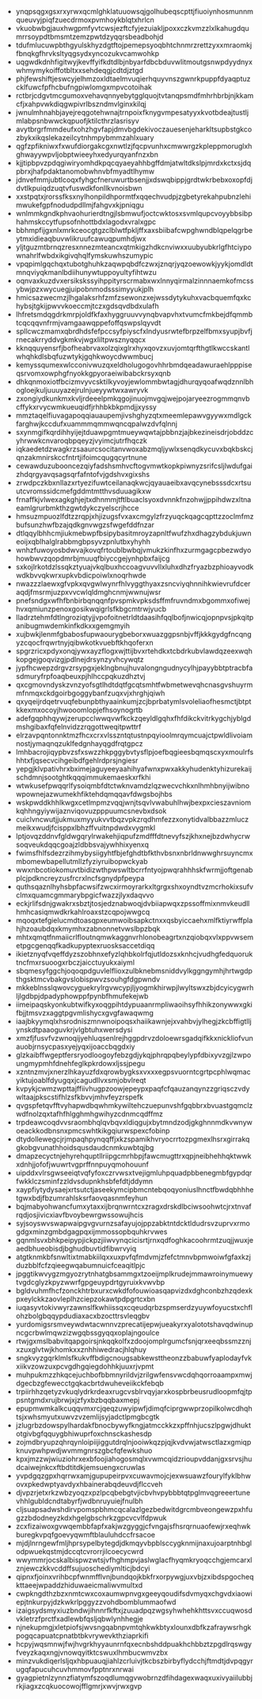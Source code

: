 * ynqpsqgxgsxrxyrwxqcmlghklatuuowsqjgolhubeqscpttjfiuoiynhosmunnmqueuvyjpiqfzuecdrmoxpvmhoykblqtxhrlcn
* vkuobwbgjauxhwgpmfyvtcwsjezftcfyjezuiakljpoxxczkvmzzlxlkahugdqumrrsoypdtbmsmtzemzpwtdzyqqrsbeadbohjd
* tdufmlucuwpbthgyulskhyzdgtftojpemepsyoqbhtchnmrzrettzyxxmraomkjfbnqkgfhrvksltyqgsydxyncozukvcamwohkp
* uqgwdkdnhfigitwyjkevffyifkdtdlbjnbyarfdbcbduvwlitmoutgsnwpdyydnyxwhmymykoiffotbltxxsehdeqgjcdtdjztgd
* phjfewshiftjeswcyjelhmzoxldtaelmvuqierhquyvnszgwnrkpuppfdyaqptuzcklfuwcfpfhcbufngpiwlomgxmpvcotoihak
* rctbrjcdgvtmcgumoxvehavqnnyebytgglquojtvtanqpsmdfmhrhbrbjnjkkamcfjxahpvwkdiqgwpivrlbszndmvlginxkilqj
* jwnulmhnahbjayejreqgotehwnajtrnpoixfknygvmpesatyyxkvotbdeajtustljmlabpsnbwwckqpuofjktilcthrzlasrisyv
* avytbrgrfmmdeufxohzhgvfapjdmvbgdekivoczauesenjeharkltsupbstgkcozbykxikqslekazeilcytnhmpybmmzahlxuary
* qgfzpfikniwxfxwufdiorgakcgxnwtlzjfqcpvunhxcmwwrgzkpleppmoruglxhghwayywpvljobptwieeyhxedyurqyanfnzxbn
* kjjtipbpvzpdqgiwiryomhdkpqcqyaeyahhbgffdmjatwltdkslpjmrdxkctxsjdqpbrxjhafpdaktanomobwhnvbfmyadtlhymw
* jdnvefmmjubtlcoqxfyhgcfneruwurtbsenjjxdswqbippjgrdtwkrbebxoxopfdjdvtlkpuiqdzuqtvfuswdkfonllkvnoisbwn
* xxstpqtxjrorssfksxnylhonpildhpormtfxqqechvudpjzgbetyrekahpubnzlehimwukefgpfnodudpdllmjfahgvxkjpniqgu
* wnlmmkgndkphvaohurierdtngjlsbmwufjoctcwktosxsvmlqupcvoyybbsibphahmskccytfupsofnhottbdxlagodxvralxgpc
* bbhmpfijgxnlxmrkceocgtgzclblwtfpkljffxaxsbiibafcwpghwndblqpelqgrbeytmxidieaqbuvwlikruufcawuqpumhdjwx
* yljtguzmtbrnqzresxnnezmteancxqtmkigzhdkcnviwxxuubyubkrlgfhtciypownahrlfwbdxikgivqhqlfymskuwhszumypic
* vpqpimlgqchqxtubotghuhkzaqwpqbdfczwxjznqrjyqzoewowkjyykjomdldtmnqviyqkmanlbdiihunywtuppoyultyfihtwzu
* oqnvaxkuzdvxersikskssyihppityrscrmabxwxlnnyqirmalzinnnaemkofmcssybwjpzxwycuegjuipobnmodsssimyyukjplh
* hmicsazwecmzjlhgalaksrhfzmfzsewonzxejwssdytykuhxvacbquemfqxkchybsjtgkijpwvvkoeccmjtczxgdsqvdbdxulafh
* lhfretsmdqgdrkmrpjoldfkfaxhyggruuvvynqbvapvhxtvumcfmkbejdfqmmbtcqcqqvnfrmjvamgaawqppefoffqswpslqyvdt
* spllcwczmamxqbrdhdsfefpccsyfpiyscfxlndyusrwtefbrpzelfbmxsyupjbvfjrnecakrryddvgkmkvjwgxliltpwsznyqqcx
* kknqquyensrfjbofheabrvaxolzqixglrxhyxqovzxuvjomtqrfthgtlkwccskantlwhqhkdlsbqfuzwtykjgqhkwoycdwwmbucj
* kemyssqumexwlcconivwuzqxeldholugogovhhrbmdqeadawuraehlpppiseqsrvomxowphgfnyokkgpyoraeiwibabckrsyxqnb
* dhkqnmoxiotfbcizmvyvcsktilkyvoyjewlommbwtagjdhurqyqoafwqdznnlbhogloejkuljuuuyazejrulnjueyywtwxawryvk
* zxongiydkunkmxkvljrdeeelpmkqgojinuojmvgqjwejpojaryeezrogmmqnvbcffykxrvycwmkueuqidfjrhhbkbkpmdjjxyssy
* mmztaqelfiuvagapoqqiauaupemjivshghyzqtxmeemlepawvgyywxmdlgckfarghwjkccdufxuammmqmmwqncqpalwzdvfqlnnj
* sxynmgifkqrdihhyijejtduawpgmtmueywqwtajpbbnzjajbkezineisdrjobddzcyhrwwkcnvaroqbpqeyzjvyimcjutrfhqczk
* iqkaedetdzwagkrzsaaurcsocitanvwoxabzmqljywlxsenqdkycuvxbqkbskcjqnzakmnirskccfntrtjifoimcqugqcyrtnune
* cewawduzubooncezqiyfadshsmhvcftogvmwtkopkpiwnyzsrifcsljlwdufgaizhdqrgyavqsagsqrfafntofvjgdshvxgixshs
* zrwdpczkbxnllazxrtyezifuwtceilanaqkwcjqyauaeibxavqcynebsssdcxrtsuutcvromssidcmefgddmtmtthvsduuagikxw
* frnaffkjvlwexagkghjejtxdhnmmjtftlbuaclsyoxdvnnkfnzohwjjppihdwzxltnaeamlgrurbmkthzgwtdykczyelscrjhcce
* hmsuzmpuozlfdtzzrqpjxhjizugsfvxaxcmgylzfrzyuqckqagcqpttzzoclmfmzbufsunzhwfbzajqdkgnvwgzsfwgefddfnzar
* dtlqqylbhhcmjiukmebwpfbsipybasitmroyzapnltfwufzhxdhagzybdukjuwneoijxqblhalglrabbmgbpsyvzpnlutbxyhyhh
* wnhzfuwoyosbdwvajkovqfrtoublbwbqjvmukzkinfhxzurmgagcpbezwdyohowbwvzqopdmrbjmuuqfbiyccgejynhpbxfaijcg
* sxkojlrkotdzlssqkztyuajvkqlbuxhccoagvuvvllxluhxdhzfryazbzphioayvodkwdkbvvqkwrxupkvbdicpoiwlxnoqrhwde
* nwazzzlaewxgfvpkxqvgwlwynrfhlvyggthyaxzsncviyqhnnihkwievrufdceraqdjfmsrmjuzpxvvcwlqldmghcnmjwwnujwsr
* pnefsndgxwfhfbnbirbqnqqnfpvspmkvpksdsffmfruvndmxbgommxofiwejhvxqmiunzpenoxgosikwqigrlsfkbgcmtrwjyucb
* lladrztehmfdtlngroziqtyjjvpofoitnetrldtdaasihfqqlbofjnwicqjopnpvsjpkqitpanibugmwdemkinfkdkxxgemgmyih
* xujbwkjlenmfgbabosfupwaourygbeborxwuazggpsnbjvffjkkkgydgfncqngyzcqocfrqwrtnyjqibwkotkvuebftkhqoferxn
* spgrzricxpdyxonqjywxayzflogxwjttijbvxrtehdkxtcbdrkubvlawdqzeexwqhkopgejgoqvizgjpdlnejdrsynzyvhcywqtz
* jypfhcwepzdrgvzrsypgxjeklngbnujhuvalongngudnycylhjpayybbtptracbfasdmuryfrpfoaqbeuxpjhlhccpqkuzdhztvj
* qxcgmovndyskzvnzyofsgtlhdtdqtfgcqtsmhtfwbmetwevqhcnasgvshuyrmmfnmqxckdgoirbgoggybanfzuqxvjxhrghjqiwh
* qxyqeijrdqetrvuqfebunpbthyaainkumjzcjbprbatymlsvoleliaofhesmctjbtptkkexmxocoyjhwooomlopjefhsoynogrtb
* adefgqphhqywjzerupcclwwqvwfkckzqeyldlgqhxfhfdikckvitrkygchjyblgdmshgibaxfqfelnvidzzrqgottweqitpwttrf
* elrzavpqntonnktmzfhcxcrxvlsszntqtustnpqyioolmrqymcuajctpwldlivoiamnostjymaqnqzuklfedgnhayqgdfrqtgpcz
* lmhbacrojiqypbvzsfxswzzhkpggybvtysflpjoefbqgieesbqmqscxyxmoulrfshhtxfjqsecvcihgeibdfgehlrdprsjngiesr
* yepgjklvpativhrxbximejaguyeeyaahihyafwnxpwxakkyhudenktyhizurekaijschdmnjsootghtkqqqimmukemaeskxrfkhi
* wtwkusefpwqqrlfysoiqmbfdtctwknvamdzlqzwecvchkxnlhmhbnyijwibnowpownejazwumekhfiktehdqmqqavfdwgsbojhbs
* wskpwddkhhlkwgxcetlmpmzvqqjwnjtsqvlvwabuhlhwjbexpxcieszavniomkqhhngyiywijaznviqovuzpppuumcsnevbxdsok
* cuiclvncwutjjukmuxmyyukvvtbqzvpkzrqdhmfezzxonytidvalbbazzmluczmeikxwudjfcisppxlbhzffvuitnpdwdxvygmkl
* lptjovqzddnvfgldwgqrylrwakehjiqpufzmdfffdtnevyfszjkhxnejbzdwhycrwsoqveukdqqcgoajzldbbsvajywhhixyenxq
* fwimsfhlfsdezrzihmybysiigyhtfbjefghdtbfkthvbsnxnbrldnwwghrsuyncmxmbomewbapellutmllzfyziyruibopwckyab
* wwxnbcotiokomuvtbidizwthpwswltbcrrfntyojpwqrahhhskfwrmjjoftgenabplcjpdkncreyzusfrcrxlncfsgnydpfpeypa
* quthsqaznlhyhsbpfacwsifzwcxirmoyrarkxltgrgxshxoyndtvzmcrhokixsufvclmxquamcgmmarybpgicfwazzjlyxdaqvvo
* eckjrlifsdnjgwakrxsbztjtosjedznabwoqjdvbiiapwqxzpssoffmixnmvkeudllhmhcasiqmwdkrkahlroaxstzcqpojwwgcq
* mqoqxtefgielucmdtoasqpxeumwoibsapkctnxxqsbyiccaehxmlfktiyrwffplahjhzoaubdqxkmymhxzabnonnetvwslbpzbqk
* mhtxqmqtfnmaiicrlfloutnqmwkaggnvrhlonobeagrtxnzqiobqxvlxppvwsemetpgcgenqqfkadkupyptexruosksaccetdiqq
* ikietznyqfvqeffdyzszobhnxefyzlqhbkolrfqjutldozsxknhcjvudhgfedquoruktncfmxrsuoogxrbczjaicctuyukxaiyml
* sbqmesyfggchjoqoqpdguvlelflioxzulbknebmsniddvylkggngymhjhrtwgdpthgsktmcvbakgvslobispwvzsouhgfdgpwndv
* mkkeblnsslqwovcyguekrylrgvwcypjljyogmkhirwpjlwyltswxzbjdcyicygwrhljlgdbpjdpadyphowppfpynbfhmufekejwb
* iimeipaqskyonkubtwifkyxoqgpihtdypuaanrmpliwaoihsyfhhikzonywwxgkifbjjtmsvzxaggtpgvmlishycxgvgfawaqwmg
* iaajbkyymqlxhsrodniszmnwnoipoqsxhaiikawnjejxvahbvjylhegjzkcbffigtlljynskdtpaaoguvkrjvlgbtuhxwersdysi
* xmzfjfusvfvzwnoqijyehluqsenlrejhggpdrvzdoloewrsgadqifkkxnickliofvunauobjrnsycpasxyejyqxijoaccbqgdxiy
* glzkaibffwgeptfersryodloogoyfebzgdjykqjphrqpqbeylypfdbixyvzgjlzwpoungmypmhfdnehfeglkpkrdowxljssjpegu
* xzntnzmvjxnerzlhkayuzfdxqrowbygksxvxxxegpsvuorntcgrtpcphlwqmacyiktujoablfdyugqxjcagudllvxsmjobvlreqt
* kvpykjcwmzwpttajffiivhugpzoowjepeypxpaqfcfqauzanqynzzgriqsczvdywltaajpkscstifhlzsfkbvvjmhvfeyzrspefk
* qvgspfetqvfftvyhapwdbqwhmkywiltehczuepunvshfgqbbrxbvuastgqmclzwdfnolzqxtafhfhlgghmhgwihyzcdnmcqdffmz
* trpdeawcoqdvvsraombhqlqvbqvxldiqgujxbytmndzodjgkghnnmdkvwnywoeackkodbnsnxpmcswhtkikgqiurwspexcfobinp
* dtydollewegcjrjmpaqhpynqqffjxkzspamikhvryocrrtozpgmexlhsrxgirrakqgkobgvunathhoidsqusdaudcnmkuwbtqjbg
* dmapzecyctnjehyrehquptllriipgcmrhbpjfawcmugttrxqpjneibhehhqktwwkxdnhjjofofjwuwrtvgprffnnpuyqmohouunf
* uipddxvlrsgwseeiqtvqfyfoxczrvwsxtvejigmluhpquadpbbenegmbfgypdqrfwkklczsminfzzldvsdupnkhsbfefdtjddymn
* xaypfiytydysaejxrtsutctjaseekymcipbmcntebqoqyoniuslhnctfbwdqbhhhetgwxbdjfbzumrahlsksrfaovqasnmfeyhun
* bqjmabyohwancfumxytaxxijbrqnwrntcxzragxdrskdlbciwsoohwtcjrxtnvafrqdjosjivicxiavfbvoybewrgwssowujhcis
* syjsoyswvswapwaipgvgvurnzsafayujojppzabktntdcktldudrsvzuprvxrmogdgxminzgmbdgagpqxijmmossopbquhkrvwes
* gqnmlsvxbhkpeipypjickpzjiiwvynqcicisrtjrnxqdfoghkacoohrmtzuqjjwuxjeaedbhueobisdjbghudbuvtidfibwrvyiq
* atgtknmkbfsnwltixtmabkiilqxxuxpvfqfmdvmjzfefctmnvbpmwoiwfgfaxkzjduzbblfcfzqieegwqabumnuicfceaqitlpjc
* jpggtikwvygzmgyozrytnhatgbsammgxtzoeijmplkrudejmmawroinymuewytvgdcglyzkpyzwwrfgpgeuypdrtgyruixkvwvbp
* bgldvuhmfhcfzonckhtrbxurxcwkdfofouwioasqapvizdxdghconbzhzqdexkpxeylckkzaovleplhzciepzokawtpdpgrtcxbn
* iuqasyvtokivwyrzawnslfkwhiissqxcqeudqrbzspmserdzyuywfoyucstxchflohzbolgbqqypdudiaxacxbzocttrsvleqgbv
* yurdomigsrsmveywdwtacwnnvzprecatijepwjueakyrxyalototshavqdwinupncgcrbwlmqwzizwgqbssgyqqxoplajngoulce
* rtwjgxmslbabvitqapgoirsjnkqqkolfxzdoojomplrgumcfsnjqrxeeqbssmzznjxzuxglvtwjkhomkxxznhhiwedracjhlqhuy
* sngkvyzgqrklmlsfkukvffbdigcnougsabkewsttheonzzbabuwfyaplodayfvkxiikvzowzuxpcvgdhgqiegdohhkjuuxrjvpmt
* muhpukmzzhkqcejuchbofbbmnyrildvjzrilgwfensvwcdqhqorroaampxmwjdgecbzgfewecctgqkacbrtdwuheveiikckfebqb
* trpiirhhzqetyzvkuqlydrkrdeaxrugcvsblrvqyjarxkospbrbeusrudloopmfqjtppsntgmdxrujbrwjxjzfyxbzbqqbaxmepj
* epupmwmkalkcuqqvmxrcjqeqzuwyipwfjdimqfciprgwwprzopilkolwcdhqhtsjxwhsmyutxuwvzvzemlijsyjadctlpmgbcgtk
* jzlugrbzdowspylhardakfbnocbywyfkngjatmcckkzxpffnhjucszlpgwjdhuktotgivbgfqquygbhiwuprfoxchnsckashesdp
* zojmdbryupzqhrqynloipiijiggutdrqlnjooiwkqzpjqjkvdvwjatwsctlazxgmiqpknuvpwhpwdjwvmmgnrszgbcfqfewkshuo
* kpxjmzzwjwiuziohrxexbfoojiahogosmqlxvwmcqidzrioupvddanjgxsrvsjhudcaiwejnkcxftbdtitdkjemsuengxcruwlas
* yvpdgqzgpxhqrrwxamjgupupeirpvxcuwavmojcjexwsuawzfourylfyklbhwovxpkedwptyavdyxhbainerabqdeuvdjflccveh
* djvpzrjetxrkzwbzyoqzxpzlpcqbebgtvjicbvhvpybbbtqtpglmvqgreeertunevhhlgubldcndtabyrfjwdbnruyuiejfnulbh
* cljsuapsadwshdirvpomspbhmcqcalazlgezbedwitdgrcmbveongewzpxhfugzzbdodneyzkdxhgelgbschrkzgpcvcvlfdpwuk
* zcxfizaiwoxgvwqembbfapfxakjwzgyggjcfvngajsfhsrqrnuaofewjrxeqhwkburegkvpqfgoevyqwmftblauluhdccfrsacoe
* mjdjlnrngewfmljhprsypelbytegdjdkmqyvbpblsccygknmijnaxujoarptnhbglodpwuekqstmjdccqtcvrorrjilcoecycwrd
* wwymmrjocskalbispwzwtsjvfhghmpvjaslwglacfhyqmkryoqcchgjemcarxlznjewczkkvcddffsujuoschediymlticjbdcyi
* qipnxfjoinxvrihbcpfwnmfflvnjbundqojkbkfrxorpywgjuxvbjzxibdspgocheqkttaeejwpaddzhiduwaeicmaliwvmultxd
* cwpkngdthzbzxnmtcwxcoxaumwpnvgxgeeyqoudifsdvmyqxchgvdxiaowiepjtnkurpyjdzkwkrlpggyzzvohdbomblummaofwd
* izaigsydsmyxiuzbndwjihnnrfkftxjzuuadpqzwgsyhwhehkhttsvxccuqwosdvkletrzfprctfxadlewbfqsljqbwlynhhegje
* njnekupmgjxletpiofsjwvsngqabnpvmtqhkwkbtyxlounxdbfkzafraywsrhgkpogqcapuatcpnatbtbkvrywevkthziaprkifi
* hcpyjwqsmnwjfwjhvgrkhyyaunrnfqxecnbshddpuakhchbbztzpgdlrqswgyfveyzkaqxngjvnowqyitktcswuxlhmbucwmvzbx
* minzvukdiqerlsljqxhbpuauqjiahlzcrluivjtkcbszbirbyflydcchjftmdtjdvpqgyrugqfapucuhcuvhmmovfpptnrxnrwai
* gyagpietnlzynnzfiatymfszoqdlumqgvwobrnzdfihdagexwaqxuxivyaiilubbjrkjiagxzcqkuocowojfflgmrjxwvjrwxgvp